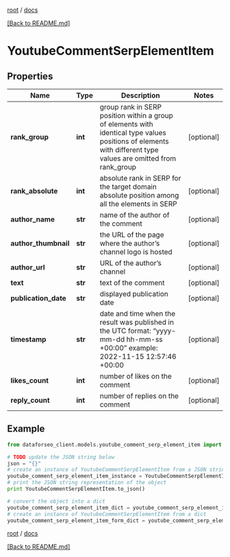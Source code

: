 [root](./../ "root") / [docs](./ "docs")

[[Back to README.md]](./../README.md "[Back to README.md]")

# YoutubeCommentSerpElementItem

## Properties

Name | Type | Description | Notes
------------ | ------------- | ------------- | -------------
**rank_group** | **int** | group rank in SERP position within a group of elements with identical type values positions of elements with different type values are omitted from rank_group | [optional]
**rank_absolute** | **int** | absolute rank in SERP for the target domain absolute position among all the elements in SERP | [optional]
**author_name** | **str** | name of the author of the comment | [optional]
**author_thumbnail** | **str** | the URL of the page where the author’s channel logo is hosted | [optional]
**author_url** | **str** | URL of the author’s channel | [optional]
**text** | **str** | text of the comment | [optional]
**publication_date** | **str** | displayed publication date | [optional]
**timestamp** | **str** | date and time when the result was published in the UTC format: “yyyy-mm-dd hh-mm-ss +00:00” example: 2022-11-15 12:57:46 +00:00 | [optional]
**likes_count** | **int** | number of likes on the comment | [optional]
**reply_count** | **int** | number of replies on the comment | [optional]

## Example

```python
from dataforseo_client.models.youtube_comment_serp_element_item import YoutubeCommentSerpElementItem

# TODO update the JSON string below
json = "{}"
# create an instance of YoutubeCommentSerpElementItem from a JSON string
youtube_comment_serp_element_item_instance = YoutubeCommentSerpElementItem.from_json(json)
# print the JSON string representation of the object
print YoutubeCommentSerpElementItem.to_json()

# convert the object into a dict
youtube_comment_serp_element_item_dict = youtube_comment_serp_element_item_instance.to_dict()
# create an instance of YoutubeCommentSerpElementItem from a dict
youtube_comment_serp_element_item_form_dict = youtube_comment_serp_element_item.from_dict(youtube_comment_serp_element_item_dict)
```

  

[root](./../ "root") / [docs](./ "docs")

[[Back to README.md]](./../README.md "[Back to README.md]")